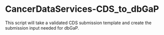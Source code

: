# CancerDataServices-CDS_to_dbGaP
This script will take a validated CDS submission template and create the submission input needed for dbGaP.
